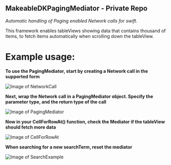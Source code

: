 ## MakeableDKPagingMediator - Private Repo ##

*Automatic handling of Paging enabled Network calls for swift.*

This framework enables tableViews showing data that contains thousand of items, to fetch items automatically when scrolling down the tableView.

# Example usage: #


**To use the PagingMediator, start by creating a Network call in the supported form**

![Image of NetworkCall](https://github.com/makeabledk/swift-paging-framework/blob/master/PagingMediatorFramework/NetworkCallExample.png)



**Next, wrap the Network call in a PagingMediator object. Specify the parameter type, and the return type of the call**

![Image of PagingMediator](https://github.com/makeabledk/swift-paging-framework/blob/master/PagingMediatorFramework/PagingMediatorExample.png)


**Now in your CellForRowAt() function, check the Mediator if the tableView should fetch more data**

![Image of CellForRowAt](https://github.com/makeabledk/swift-paging-framework/blob/master/PagingMediatorFramework/cellForRowAtExample.png)


**When searching for a new searchTerm, reset the mediator**

![Image of SearchExample](https://github.com/makeabledk/swift-paging-framework/blob/master/PagingMediatorFramework/searchExample.png)
